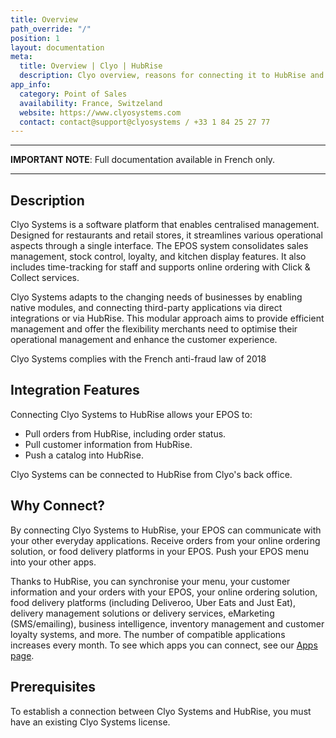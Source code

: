 ```yaml
---
title: Overview
path_override: "/"
position: 1
layout: documentation
meta:
  title: Overview | Clyo | HubRise
  description: Clyo overview, reasons for connecting it to HubRise and summary of integrated features. Synchronise data between your EPOS and your apps.
app_info:
  category: Point of Sales
  availability: France, Switzeland
  website: https://www.clyosystems.com
  contact: contact@support@clyosystems / +33 1 84 25 27 77
---
```


---

**IMPORTANT NOTE**: Full documentation available <Link href="/fr/apps/clyo" addLocalePrefix={false}>in French only</Link>.

---

## Description

Clyo Systems is a software platform that enables centralised management. Designed for restaurants and retail stores, it streamlines various operational aspects through a single interface. The EPOS system consolidates sales management, stock control, loyalty, and kitchen display features. It also includes time-tracking for staff and supports online ordering with Click & Collect services.

Clyo Systems adapts to the changing needs of businesses by enabling native modules, and connecting third-party applications via direct integrations or via HubRise. This modular approach aims to provide efficient management and offer the flexibility merchants need to optimise their operational management and enhance the customer experience.

Clyo Systems complies with the French anti-fraud law of 2018


## Integration Features

Connecting Clyo Systems to HubRise allows your EPOS to:

- Pull orders from HubRise, including order status.
- Pull customer information from HubRise.
- Push a catalog into HubRise.

Clyo Systems can be connected to HubRise from Clyo's back office.

## Why Connect?

By connecting Clyo Systems to HubRise, your EPOS can communicate with your other everyday applications. Receive orders from your online ordering solution, or food delivery platforms in your EPOS. Push your EPOS menu into your other apps.

Thanks to HubRise, you can synchronise your menu, your customer information and your orders with your EPOS, your online ordering solution, food delivery platforms (including Deliveroo, Uber Eats and Just Eat), delivery management solutions or delivery services, eMarketing (SMS/emailing), business intelligence, inventory management and customer loyalty systems, and more. The number of compatible applications increases every month. To see which apps you can connect, see our [Apps page](/apps).

## Prerequisites

To establish a connection between Clyo Systems and HubRise, you must have an existing Clyo Systems license.
